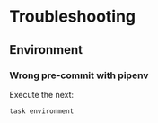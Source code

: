 <!-- Space: DockerKaliLinux -->
<!-- Parent: Project -->
<!-- Title: Troubleshooting -->

<!-- Label: DockerKaliLinux -->
<!-- Label: Project -->
<!-- Label: Troubleshooting -->
<!-- Include: docs/disclaimer.md -->
<!-- Include: ac:toc -->

# Troubleshooting

## Environment

### Wrong pre-commit with pipenv

Execute the next:

```{.bash}
task environment
```
